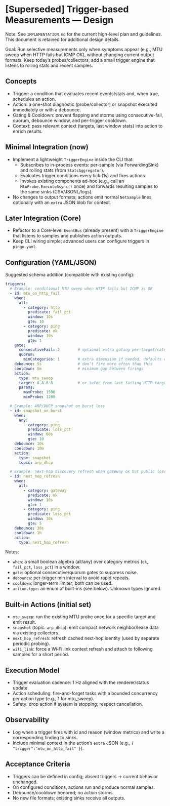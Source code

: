 # [Superseded] Trigger-based Measurements — Design

Note: See `IMPLEMENTATION.md` for the current high-level plan and guidelines. This document is retained for additional design details.

Goal: Run selective measurements only when symptoms appear (e.g., MTU sweep when HTTP fails but ICMP OK), without changing current output formats. Keep today’s probes/collectors; add a small trigger engine that listens to rolling stats and recent samples.

## Concepts
- Trigger: a condition that evaluates recent events/stats and, when true, schedules an action.
- Action: a one-shot diagnostic (probe/collector) or snapshot executed immediately or with a debounce.
- Gating & Cooldown: prevent flapping and storms using consecutive-fail, quorum, debounce window, and per-trigger cooldown.
- Context: pass relevant context (targets, last window stats) into action to enrich results.

## Minimal Integration (now)
- Implement a lightweight `TriggerEngine` inside the CLI that:
  - Subscribes to in-process events: per-sample (via ForwardingSink) and rolling stats (from `StatsAggregator`).
  - Evaluates trigger conditions every tick (1s) and fires actions.
  - Invokes existing components ad-hoc (e.g., call an `MtuProbe.ExecuteAsync()` once) and forwards resulting samples to the same sinks (CSV/JSONL/logs).
- No changes to output formats; actions emit normal `NetSample` lines, optionally with an `extra` JSON blob for context.

## Later Integration (Core)
- Refactor to a Core-level `EventBus` (already present) with a `TriggerEngine` that listens to samples and publishes action outputs.
- Keep CLI wiring simple; advanced users can configure triggers in `pingu.yaml`.

## Configuration (YAML/JSON)
Suggested schema addition (compatible with existing config):

```yaml
triggers:
  # Example: conditional MTU sweep when HTTP fails but ICMP is OK
  - id: mtu_on_http_fail
    when:
      all:
        - category: http
          predicate: fail_pct
          window: 10s
          gte: 10
        - category: ping
          predicate: ok
          window: 10s
          gte: 1
    gate:
      consecutiveFail: 2        # optional extra gating per-target/category
      quorum:
        minCategories: 1        # extra dimension if needed, defaults disabled
    debounce: 5s                # don’t fire more often than this
    cooldown: 5m                # minimum gap between firings
    action:
      type: mtu_sweep
      target: 8.8.8.8           # or infer from last failing HTTP target
      params:
        maxProbe: 1500
        minProbe: 1200

  # Example: ARP/DHCP snapshot on burst loss
  - id: snapshot_on_burst
    when:
      any:
        - category: ping
          predicate: loss_pct
          window: 60s
          gte: 10
    debounce: 10s
    cooldown: 10m
    action:
      type: snapshot
      topic: arp_dhcp

  # Example: next-hop discovery refresh when gateway ok but public loss
  - id: next_hop_refresh
    when:
      all:
        - category: gateway
          predicate: ok
          window: 10s
          gte: 1
        - category: ping
          predicate: loss_pct
          window: 30s
          gte: 5
    debounce: 30s
    cooldown: 1h
    action:
      type: next_hop_refresh
```

Notes:
- `when`: a small boolean algebra (all/any) over category metrics (`ok`, `fail_pct`, `loss_pct`) in a window.
- `gate`: optional consecutive/quorum gates to suppress noise.
- `debounce`: per-trigger min interval to avoid rapid repeats.
- `cooldown`: longer-term limiter; both can be used.
- `action.type`: an enum of built-ins (see below). Unknown types ignored.

## Built-in Actions (initial set)
- `mtu_sweep`: run the existing MTU probe once for a specific target and emit result.
- `snapshot` (topic: `arp_dhcp`): emit compact network neighbor/lease data via existing collectors.
- `next_hop_refresh`: refresh cached next-hop identity (used by separate periodic probing).
- `wifi_link`: force a Wi‑Fi link context refresh and attach to following samples for a short period.

## Execution Model
- Trigger evaluation cadence: 1 Hz aligned with the renderer/status update.
- Action scheduling: fire-and-forget tasks with a bounded concurrency per action type (e.g., 1 for mtu_sweep).
- Safety: drop action if system is stopping; respect cancellation.

## Observability
- Log when a trigger fires with id and reason (window metrics) and write a corresponding finding to sinks.
- Include minimal context in the action’s `extra` JSON (e.g., `{ "trigger":"mtu_on_http_fail" }`).

## Acceptance Criteria
- Triggers can be defined in config; absent triggers → current behavior unchanged.
- On configured conditions, actions run and produce normal samples.
- Debounce/cooldown honored; no action storms.
- No new file formats; existing sinks receive all outputs.

